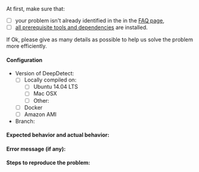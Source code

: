 At first, make sure that:
- [ ] your problem isn't already identified in the in the [FAQ page](http://www.deepdetect.com/overview/faq/ "DeepDetect FAQ page"),
- [ ] [all prerequisite tools and dependencies](http://www.deepdetect.com/overview/installing/#build:3cef5cab5612f8cc3d40c6e13331783b) are installed.

If Ok, please give as many details as possible to help us solve the problem more efficiently.
#### Configuration
- Version of DeepDetect:
    - [ ] Locally compiled on:
        - [ ] Ubuntu 14.04 LTS
        - [ ] Mac OSX
        - [ ] Other:
    - [ ] Docker
    - [ ] Amazon AMI
- Branch:

#### Expected behavior and actual behavior:

#### Error message (if any):

#### Steps to reproduce the problem:
